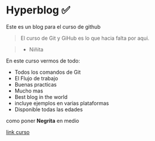 
# Hyperblog ✅
Este es un blog para el curso de github
> El curso de Git y GiHub es lo que hacia falta por aqui.

> - Niñita

En este curso vermos de todo:
* Todos los comandos de Git
* El Flujo de trabajo
* Buenas practicas
* Mucho mas
* Best blog in the world
* incluye ejemplos en varias plataformas
* Disponible todas las edades

como poner **Negrita** en medio

[link curso](https://github.com/carlrey9/hyperblog "link curso")
